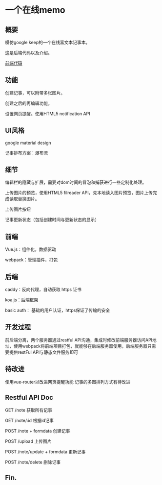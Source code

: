 # 一个在线memo

## 概要
模仿google keep的一个在线富文本记事本。

这是后端代码以及介绍。

[前端代码](https://github.com/SharpZhang/memo-front-end)

## 功能
创建记事，可以附带多张图片。

创建之后的再编辑功能。

设置网页提醒。使用HTML5 notification API

## UI风格
google material design 

记事排布方案：瀑布流

## 细节
编辑栏的隐藏与扩展，需要对dom时间的冒泡和捕获进行一些定制化处理。

上传图片的预览，使用HTML5 filreader API，先本地读入图片预览，图片上传完成读取替换图片。

上传图片按钮

记事更新状态（包括创建时间与更新状态的显示）
## 前端
Vue.js：组件化，数据驱动

webpack：管理插件，打包

## 后端
caddy：反向代理，自动获取 https 证书

koa.js：后端框架

basic auth： 基础的用户认证，https保证了传输的安全

## 开发过程
前后端分离，两个服务器通过restful API沟通，集成时修改前端服务器访问API地址，使用webpack将前端项目打包，就能够在后端服务器使用，后端服务器只需要提供restFul API与静态文件服务即可

## 待改进
使用vue-router以改进网页提醒功能
记事的多图排列方式有待改进

## Restful API Doc
GET /note 获取所有记事

GET /note/:id 根据id记事

POST /note + formdata 创建记事

POST /upload 上传图片

POST /note/update + formdata 更新记事

POST /note/delete 删除记事


## Fin.

